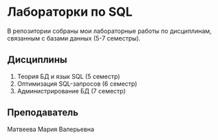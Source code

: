 # Лабораторки по SQL

В репозитории собраны мои лабораторные работы по дисциплинам, связанным с базами данных (5-7 семестры).

## Дисциплины
1. Теория БД и язык SQL (5 семестр)
2. Оптимизация SQL-запросов (6 семестр)
3. Администрирование БД (7 семестр)

## Преподаватель
Матвеева Мария Валерьевна
